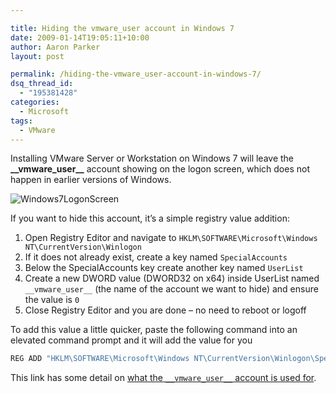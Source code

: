 ```yaml
---

title: Hiding the vmware_user account in Windows 7
date: 2009-01-14T19:05:11+10:00
author: Aaron Parker
layout: post

permalink: /hiding-the-vmware_user-account-in-windows-7/
dsq_thread_id:
  - "195381428"
categories:
  - Microsoft
tags:
  - VMware
---
```

Installing VMware Server or Workstation on Windows 7 will leave the **\_\_vmware_user\_\_** account showing on the logon screen, which does not happen in earlier versions of Windows.

![Windows7LogonScreen]({{site.baseurl}}/media/2009/01/windows7logonscreen.png)

If you want to hide this account, it’s a simple registry value addition:

  1. Open Registry Editor and navigate to `HKLM\SOFTWARE\Microsoft\Windows NT\CurrentVersion\Winlogon`
  2. If it does not already exist, create a key named `SpecialAccounts`
  3. Below the SpecialAccounts key create another key named `UserList`
  4. Create a new DWORD value (DWORD32 on x64) inside UserList named `__vmware_user__` (the name of the account we want to hide) and ensure the value is `0`
  5. Close Registry Editor and you are done – no need to reboot or logoff

To add this value a little quicker, paste the following command into an elevated command prompt and it will add the value for you

```powershell
REG ADD "HKLM\SOFTWARE\Microsoft\Windows NT\CurrentVersion\Winlogon\SpecialAccounts\UserList" /v __vmware_user__ /d 0 /t REG_DWORD /f
```

This link has some detail on [what the `__vmware_user__` account is used for](http://communities.vmware.com/message/181240).
